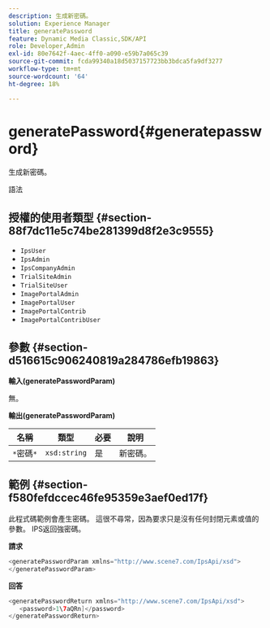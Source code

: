 ```yaml
---
description: 生成新密碼。
solution: Experience Manager
title: generatePassword
feature: Dynamic Media Classic,SDK/API
role: Developer,Admin
exl-id: 80e7642f-4aec-4ff0-a090-e59b7a065c39
source-git-commit: fcda99340a18d5037157723bb3bdca5fa9df3277
workflow-type: tm+mt
source-wordcount: '64'
ht-degree: 18%

---
```


# generatePassword{#generatepassword}

生成新密碼。

語法

## 授權的使用者類型 {#section-88f7dc11e5c74be281399d8f2e3c9555}

* `IpsUser`
* `IpsAdmin`
* `IpsCompanyAdmin`
* `TrialSiteAdmin`
* `TrialSiteUser`
* `ImagePortalAdmin`
* `ImagePortalUser`
* `ImagePortalContrib`
* `ImagePortalContribUser`

## 參數 {#section-d516615c906240819a284786efb19863}

**輸入(generatePasswordParam)**

無。

**輸出(generatePasswordParam)**

| 名稱 | 類型 | 必要 | 說明 |
|---|---|---|---|
| `*`密碼`*` | `xsd:string` | 是 | 新密碼。 |

## 範例 {#section-f580fefdccec46fe95359e3aef0ed17f}

此程式碼範例會產生密碼。 這很不尋常，因為要求只是沒有任何封閉元素或值的參數。 IPS返回強密碼。

**請求**

```java
<generatePasswordParam xmlns="http://www.scene7.com/IpsApi/xsd">
</generatePasswordParam>
```

**回答**

```java
<generatePasswordReturn xmlns="http://www.scene7.com/IpsApi/xsd">
   <password>1\7aQRn]</password>
</generatePasswordReturn>
```
